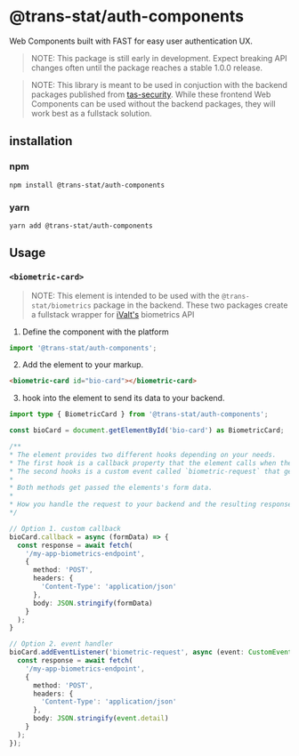 # @trans-stat/auth-components
Web Components built with FAST for easy user authentication UX.

> NOTE: This package is still early in development. Expect breaking API changes often until the package reaches a stable 1.0.0 release.

> NOTE: This library is meant to be used in conjuction with the backend packages published from [tas-security](https://github.com/trans-stat/tas-security).
While these frontend Web Components can be used without the backend packages, they will work best as a fullstack solution.

## installation
### npm
```shell
npm install @trans-stat/auth-components
```
### yarn
```shell
yarn add @trans-stat/auth-components
```

## Usage
### `<biometric-card>`
> NOTE: This element is intended to be used with the `@trans-stat/biometrics` package in the backend.
These two packages create a fullstack wrapper for [iValt's](https://ivalt.com) biometrics API
1. Define the component with the platform
```ts
import '@trans-stat/auth-components';
```
2. Add the element to your markup.
```html
<biometric-card id="bio-card"></biometric-card>
```
3. hook into the element to send its data to your backend.
```ts
import type { BiometricCard } from '@trans-stat/auth-components';

const bioCard = document.getElementById('bio-card') as BiometricCard;

/**
* The element provides two different hooks depending on your needs.
* The first hook is a callback property that the element calls when the submit button is clicked.
* The second hooks is a custom event called `biometric-request` that gets emitted when the submit button is clicked.
*
* Both methods get passed the elements's form data.
* 
* How you handle the request to your backend and the resulting response is entirely up to you and your choice of frameworks.
*/

// Option 1. custom callback
bioCard.callback = async (formData) => {
  const response = await fetch(
    '/my-app-biometrics-endpoint',
    {
      method: 'POST',
      headers: {
        'Content-Type': 'application/json'
      },
      body: JSON.stringify(formData)
    }
  );
}

// Option 2. event handler
bioCard.addEventListener('biometric-request', async (event: CustomEvent<{ mobileNumber: string }>) => {
  const response = await fetch(
    '/my-app-biometrics-endpoint',
    {
      method: 'POST',
      headers: {
        'Content-Type': 'application/json'
      },
      body: JSON.stringify(event.detail)
    }
  );
});
```